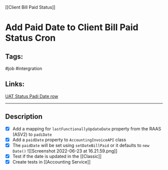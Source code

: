[[Client Bill Paid Status]]

# Add Paid Date to Client Bill Paid Status Cron

## Tags:
#job #intergration 

## Links:
[UAT Status Padi Date row](https://globalization-partners.atlassian.net/wiki/spaces/GPB/pages/2597519422/UAT+Status)

---

## Description
- [x] Add a mapping for `lastFunctionallyUpdateDate` property from the RAAS (ASV2) to `padiDate`
- [x] Add a `paidDate` property to `AccountingInvoiceAPI` class
- [x] The `paidDate` will be set using `setDateBillPaid`  or it defaults to `new Date()` ![[Screenshot 2022-06-23 at 16.21.59.png]]
- [x] Test if the date is updated in the [[Classic]]
- [x] Create tests in [[Accounting Service]]